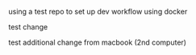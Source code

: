 using a test repo to set up dev workflow using docker

test change

test additional change from macbook (2nd computer)

